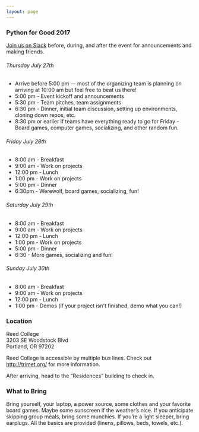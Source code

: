 ```yaml
---
layout: page
---
```


### Python for Good 2017

[Join us on Slack](https://pythonforgood.herokuapp.com/) before, during, and after the event for announcements and making friends.

###### Thursday July 27th

* Arrive before 5:00 pm — most of the organizing team is planning on arriving at 10:00 am but feel free to beat us there!
* 5:00 pm - Event kickoff and announcements
* 5:30 pm - Team pitches, team assignments
* 6:30 pm - Dinner, initial team discussion, setting up environments, cloning down repos, etc.
* 8:30 pm or earlier if teams have everything ready to go for Friday - Board games, computer games, socializing, and other random fun.

###### Friday July 28th

* 8:00 am - Breakfast
* 9:00 am - Work on projects
* 12:00 pm - Lunch
* 1:00 pm - Work on projects
* 5:00 pm - Dinner
* 6:30pm - Werewolf, board games, socializing, fun!

###### Saturday July 29th

* 8:00 am - Breakfast
* 9:00 am - Work on projects
* 12:00 pm - Lunch
* 1:00 pm - Work on projects
* 5:00 pm - Dinner
* 6:30 - More games, socializing and fun!

###### Sunday July 30th

* 8:00 am - Breakfast
* 9:00 am - Work on projects
* 12:00 pm - Lunch
* 1:00 pm - Demos (if your project isn't finished, demo what you can!)

### Location

Reed College<br>
3203 SE Woodstock Blvd<br>
Portland, OR 97202

Reed College is accessible by multiple bus lines. Check out <a href="http://trimet.org/">http://trimet.org/</a> for more information.

After arriving, head to the “Residences” building to check in.

### What to Bring

Bring yourself, your laptop, a power source, some clothes and your favorite board games. Maybe some sunscreen if the weather’s nice. If you anticipate skipping group meals, bring some munchies. If you’re a light sleeper, bring earplugs. All the basics are provided (linens, pillows, beds, towels, etc.).